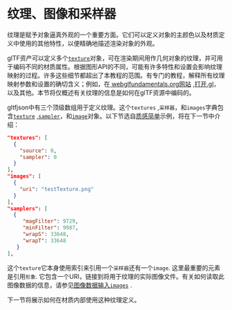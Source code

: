 # 纹理、图像和采样器

纹理是赋予对象逼真外观的一个重要方面。它们可以定义对象的主颜色以及材质定义中使用的其他特性，以便精确地描述渲染对象的外观。

glTF资产可以定义多个[`texture`](https://github.com/KhronosGroup/glTF/tree/master/specification/2.0/#reference-texture)对象，可在渲染期间用作几何对象的纹理，并可用于编码不同的材质属性。根据图形API的不同，可能有许多特性和设置会影响纹理映射的过程。许多这些细节都超出了本教程的范围。有专门的教程，解释所有纹理映射参数和设置的确切含义；例如，在[ webglfundamentals.org网站](http://webglfundamentals.org/webgl/lessons/webgl-3d-textures.html) ,[打开.gl](https://open.gl/textures)，以及其他。本节将仅概述有关纹理的信息是如何在glTF资源中编码的。

gltfjson中有三个顶级数组用于定义纹理。这个`textures` ,`采样器`，和`images`字典包含[`texture`](https://github.com/KhronosGroup/glTF/tree/master/specification/2.0/#reference-texture) ,[`sampler`](https://github.com/KhronosGroup/glTF/tree/master/specification/2.0/#reference-sampler)，和[`image`](https://github.com/KhronosGroup/glTF/tree/master/specification/2.0/#reference-image)对象。以下节选自[质感简单](SimpleTexture.md)示例，将在下一节中介绍：

```json
"textures": [
  {
    "source": 0,
    "sampler": 0
  }
],
"images": [
  {
    "uri": "testTexture.png"
  }
],
"samplers": [
  {
     "magFilter": 9729,
     "minFilter": 9987,
     "wrapS": 33648,
     "wrapT": 33648
   }
],
```

这个`texture`它本身使用索引来引用一个`采样器`还有一个`image`. 这里最重要的元素是引用`形象`. 它包含一个URI，链接到将用于纹理的实际图像文件。有关如何读取此图像数据的信息，请参见[图像数据输入`images`](https://github.com/KhronosGroup/glTF-Tutorials/blob/master/gltfTutorial/gltfTutorial_002_BasicGltfStructure.md#image-data-in-images) .

下一节将展示如何在材质内部使用这种纹理定义。